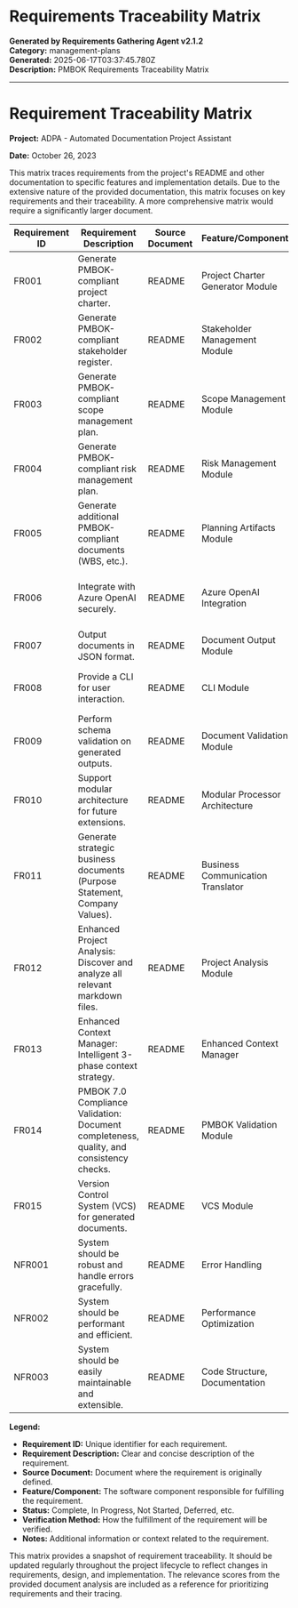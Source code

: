 # Requirements Traceability Matrix

**Generated by Requirements Gathering Agent v2.1.2**  
**Category:** management-plans  
**Generated:** 2025-06-17T03:37:45.780Z  
**Description:** PMBOK Requirements Traceability Matrix

---

# Requirement Traceability Matrix

**Project:** ADPA - Automated Documentation Project Assistant

**Date:** October 26, 2023

This matrix traces requirements from the project's README and other documentation to specific features and implementation details.  Due to the extensive nature of the provided documentation, this matrix focuses on key requirements and their traceability.  A more comprehensive matrix would require a significantly larger document.


| Requirement ID | Requirement Description | Source Document | Feature/Component | Status | Verification Method | Notes |
|---|---|---|---|---|---|---|
| FR001 | Generate PMBOK-compliant project charter. | README | Project Charter Generator Module | Complete | Unit tests, manual review, PMBOK 7.0 validation | Generates `ProjectCharter.md` |
| FR002 | Generate PMBOK-compliant stakeholder register. | README | Stakeholder Management Module | Complete | Unit tests, manual review, PMBOK 7.0 validation | Generates `StakeholderRegister.md` |
| FR003 | Generate PMBOK-compliant scope management plan. | README | Scope Management Module | Complete | Unit tests, manual review, PMBOK 7.0 validation | Generates `01_SCOPE_MANAGEMENT_PLAN.MD` |
| FR004 | Generate PMBOK-compliant risk management plan. | README | Risk Management Module | Complete | Unit tests, manual review, PMBOK 7.0 validation | Generates `RiskRegister.md` |
| FR005 | Generate additional PMBOK-compliant documents (WBS, etc.). | README | Planning Artifacts Module | Complete | Unit tests, manual review, PMBOK 7.0 validation | Generates a suite of planning documents. |
| FR006 | Integrate with Azure OpenAI securely. | README | Azure OpenAI Integration | Complete | Unit tests, security review, successful API calls | Uses Azure Identity SDK. |
| FR007 | Output documents in JSON format. | README | Document Output Module | Complete | Unit tests, output file validation |  Ensures interoperability. |
| FR008 | Provide a CLI for user interaction. | README | CLI Module | Complete | Unit tests, successful command execution | `requirements-gathering-agent` CLI. |
| FR009 | Perform schema validation on generated outputs. | README | Document Validation Module | Complete | Unit tests, schema validation checks | Ensures PMBOK compliance and data integrity. |
| FR010 | Support modular architecture for future extensions. | README | Modular Processor Architecture | In Progress | Code review, successful addition of new processors | `processor-config.json` drives modularity. |
| FR011 | Generate strategic business documents (Purpose Statement, Company Values). | README | Business Communication Translator | Complete | Unit tests, manual review | Generates `Purpose Statement` and `Company Values` documents. |
| FR012 | Enhanced Project Analysis: Discover and analyze all relevant markdown files. | README | Project Analysis Module | Complete | Unit tests, manual review of analysis output | Discovers files in various directories. |
| FR013 | Enhanced Context Manager: Intelligent 3-phase context strategy. | README | Enhanced Context Manager | Complete | Performance testing, context utilization reports | Optimizes context for different AI models. |
| FR014 | PMBOK 7.0 Compliance Validation: Document completeness, quality, and consistency checks. | README | PMBOK Validation Module | Complete | Unit tests, compliance reports | Generates detailed validation reports. |
| FR015 | Version Control System (VCS) for generated documents. | README | VCS Module | Complete | Git repository inspection, CLI commands | Enables version tracking. |
| NFR001 | System should be robust and handle errors gracefully. | README | Error Handling | Complete | Integration tests, manual error testing | Includes robust error handling and retry logic. |
| NFR002 | System should be performant and efficient. | README | Performance Optimization | In Progress | Performance testing | Ongoing optimization efforts. |
| NFR003 | System should be easily maintainable and extensible. | README | Code Structure, Documentation | In Progress | Code review, maintainability assessments | Uses TypeScript and a modular architecture. |


**Legend:**

* **Requirement ID:** Unique identifier for each requirement.
* **Requirement Description:** Clear and concise description of the requirement.
* **Source Document:** Document where the requirement is originally defined.
* **Feature/Component:** The software component responsible for fulfilling the requirement.
* **Status:**  Complete, In Progress, Not Started, Deferred, etc.
* **Verification Method:** How the fulfillment of the requirement will be verified.
* **Notes:** Additional information or context related to the requirement.


This matrix provides a snapshot of requirement traceability.  It should be updated regularly throughout the project lifecycle to reflect changes in requirements, design, and implementation.  The relevance scores from the provided document analysis are included as a reference for prioritizing requirements and their tracing.
